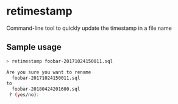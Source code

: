 # retimestamp
Command-line tool to quickly update the timestamp in a file name


## Sample usage
```bash
> retimestamp foobar-20171024150011.sql

Are you sure you want to rename
  foobar-20171024150011.sql
to
  foobar-20180424201600.sql
 ? (yes/no):
```
